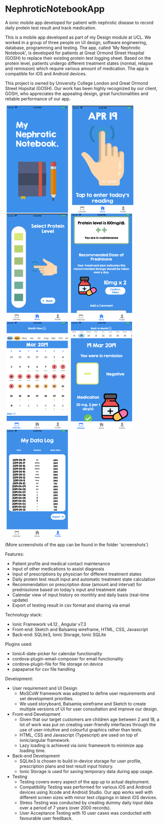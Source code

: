 # NephroticNotebookApp
A ionic mobile app developed for patient with nephrotic disease to record daily protein test result and track medication.

This is a mobile app developed as part of my Design module at UCL. We worked in a group of three people on UI design, software engineering, database, programming and testing. The app, called 'My Nephrotic Notebook', is developed for patients at Great Ormond Street Hospital (GOSH) to replace their existing protein test logging sheet. Based on the protein level, patients undergo different treatment states (normal, relapse and remission) which require various amount of medication. The app is compatible for iOS and Android devices.

This project is owned by University College London and Great Ormond Street Hopsital (GOSH). Our work has been highly recognized by our client, GOSH, who appreciates the appealing design, great functionalities and reliable performance of our app.

<div class="sceenshot">
<img src="https://github.com/annietsang23/NephroticNotebookApp/blob/master/screenshots/Picture1.png" hspace="5" width="200" height="350" title="Splash screen"> <img src="https://github.com/annietsang23/NephroticNotebookApp/blob/master/screenshots/Picture4.png" hspace="5" width="200" height="350" title="Homepage"><img src="https://github.com/annietsang23/NephroticNotebookApp/blob/master/screenshots/Picture5.png" hspace="5" width="200" height="350" title="Input reading"><img src="https://github.com/annietsang23/NephroticNotebookApp/blob/master/screenshots/Picture6.png" hspace="5" width="200" height="350" title="Prescription advice"><img src="https://github.com/annietsang23/NephroticNotebookApp/blob/master/screenshots/Picture7.png" hspace="5" width="200" height="350" title="Calendar view (monthly)"><img src="https://github.com/annietsang23/NephroticNotebookApp/blob/master/screenshots/Picture8.png" hspace="5" width="200" height="350" title="Calendar view (daily)"><img src="https://github.com/annietsang23/NephroticNotebookApp/blob/master/screenshots/Picture9.png" hspace="5" width="200" height="350" title="Export data">
</div>

(More screenshots of the app can be found in the folder 'screenshots')

Features:
- Patient profile and medical contact maintenance
- Input of other medications to assist diagnosis
- Input of prescriptions by physician for different treatment states
- Daily protein test result input and automatic treatment state calculation
- Recommendation on prescription dose (amount and interval) for prednisolone based on today's input and treatment state
- Calendar view of input history on monthly and daily basis (real-time update)
- Export of testing result in csv format and sharing via email

Technology stack:
- Ionic Framework v4.12 , Angular v7.3
- Front-end: Sketch and Balsamiq wireframe, HTML, CSS, Javascript
- Back-end: SQLite3, Ionic Storage, Ionic SQLite

Plugins used:
- Ionic4-date-picker for calendar functionality
- cordova-plugin-email-composer for email functionality
- cordova-plugin-file for file storage on device
- papaparse for csv file handling

Development:
- User requirement and UI Design
  - MoSCoW framework was adopted to define user requirements and set development priorities.
  - We used storyboard, Balsamiq wireframe and Sketch to create multiple versions of UI for user consultation and improve our     design. 
- Front-end Development
  - Given that our target customers are children age between 2 and 18, a lot of work was put on creating user-friendly           interfaces through the use of user-intuitive and colourful graphics rather than texts.
  - HTML, CSS and Javascript (Typescript) are used on top of ionic/angular framework.
  - Lazy loading is achieved via ionic framework to minimize app loading time.
- Back-end Development
  - SQLite3 is chosen to build in-device storage for user profile, prescription plans and test result input history.
  - Ionic Storage is used for saving temporary data during app usage.
- Testing
  - Testing covers every aspect of the app up to actual deployment.
  - Compatibility Testing was performed for various iOS and Android devices using Xcode and Android Studio. Our app works well with different screen sizes with minor text clippings in latest iOS devices.
  - Stress Testing was conducted by creating dummy daily input data over a period of 7 years (over 2000 records). 
  - User Acceptance Testing with 10 user cases was conducted with favourable user feedback.
